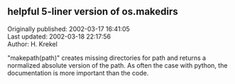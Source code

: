 ## helpful 5-liner version of os.makedirs  
Originally published: 2002-03-17 16:41:05  
Last updated: 2002-03-18 22:17:56  
Author: H. Krekel  
  
"makepath(path)" creates missing directories for path and
returns a normalized absolute version of the path. As often
the case with python, the documentation is more important than the
code.